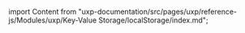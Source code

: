 
import Content from "uxp-documentation/src/pages/uxp/reference-js/Modules/uxp/Key-Value Storage/localStorage/index.md";

<Content query="product=xd"/>
